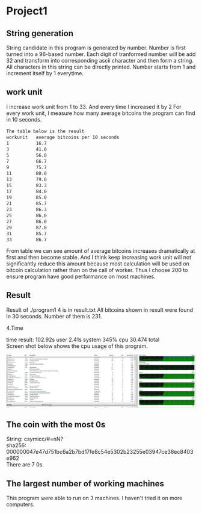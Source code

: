 # Project1

## String generation

String candidate in this program is generated by number. Number is first turned into a 96-based number. Each digit of tranformed number will be add 32 and transform into corresponding ascii character and then form a string. All characters in this string can be directly printed. Number starts from 1 and increment itself by 1 everytime.

## work unit

I increase work unit from 1 to 33. And every time I increased it by 2
For every work unit, I measure how many average bitcoins the program can find in 10 seconds.
```
The table below is the result
workunit   average bitcoins per 10 seconds
1          16.7
3          41.0
5          56.0
7          66.7
9          75.7
11         80.0
13         79.0
15         83.3
17         84.0
19         85.0
21         85.7
23         86.3
25         86.0
27         86.0
29         87.0
31         85.7
33         86.7
```
From table we can see amount of average bitcoins increases dramatically at first and then become stable. And I think keep increasing work unit will not significantly reduce this amount because most calculation will be used on bitcoin calculation rather than on the call of worker. Thus I choose 200 to ensure program have good performance on most machines.

## Result

Result of ./program1 4 is in result.txt
All bitcoins shown in result were found in 30 seconds. Number of them is 231.

4.Time

time result: 102.92s user 2.41s system 345% cpu 30.474 total</br>
Screen shot below shows the cpu usage of this program.

![Alt text](/cpu_usage.jpg)

## The coin with the most 0s

String: csymicc/#=nN?</br>
sha256: 000000047e47d751bc6a2b7bd17fe8c54e5302b23255e03947ce38ec8403e962</br>
There are 7 0s.

## The largest number of working machines

This program were able to run on 3 machines. I haven't tried it on more computers.